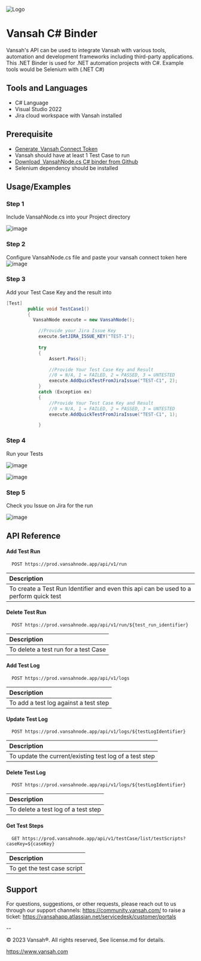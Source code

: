 
![Logo](https://vansah.com/wp-content/uploads/2022/06/512x512.png)

# Vansah C# Binder
Vansah's API can be used to integrate Vansah with various tools, automation and development frameworks including third-party applications. This .NET Binder is used for .NET automation projects with C#. Example tools would be Selenium with (.NET C#) 

##  Tools and Languages
-	C# Language
-	Visual Studio 2022
-	Jira cloud workspace with Vansah installed

## Prerequisite

* [Generate Vansah Connect Token ](https://vansahapp.atlassian.net/wiki/spaces/VANSAH/pages/33872/Generate+a+Vansah+API+Token+From+Jira)
* Vansah should have at least 1 Test Case to run
* [Download VansahNode.cs C# binder from Github ](https://github.com/testpointcorp/Vansah-CSharp-Binder/blob/main/VansahNode.cs)
* Selenium dependency should be installed


## Usage/Examples

### Step 1

Include VansahNode.cs into your Project directory

![image](https://github.com/testpointcorp/Vansah-CSharp-Binder/assets/95007067/c6fbd00a-d88d-4048-a5ef-c6a1312643e7)


### Step 2

Configure VansahNode.cs file and paste your vansah connect token here 
![image](https://github.com/testpointcorp/Vansah-CSharp-Binder/assets/95007067/768343ee-7b5d-4117-87f4-2a160ace5c28)


### Step 3
Add your Test Case Key and the result into 
```c#
[Test]
        public void TestCase1()
        {   
          VansahNode execute = new VansahNode();

            //Provide your Jira Issue Key
            execute.SetJIRA_ISSUE_KEY("TEST-1");
                   
            try
            {
                Assert.Pass();

                //Provide Your Test Case Key and Result 
                //0 = N/A, 1 = FAILED, 2 = PASSED, 3 = UNTESTED
                execute.AddQuickTestFromJiraIssue("TEST-C1", 2);
            }
            catch (Exception ex)
            {
                //Provide Your Test Case Key and Result 
                //0 = N/A, 1 = FAILED, 2 = PASSED, 3 = UNTESTED
                execute.AddQuickTestFromJiraIssue("TEST-C1", 1);

            }
 ```
### Step 4
Run your Tests

![image](https://github.com/testpointcorp/Vansah-CSharp-Binder/assets/95007067/bdf39c41-aa71-4e73-b2e3-1dabf277e228)

![image](https://github.com/testpointcorp/Vansah-CSharp-Binder/assets/95007067/5b5e8b91-0040-4c0d-b23e-56dbd2de3a29)

### Step 5
Check you Issue on Jira for the run

![image](https://github.com/testpointcorp/Vansah-CSharp-Binder/assets/95007067/e97a50f2-177e-4b2d-92d1-7f19504f580d)


## API Reference

#### Add Test Run

```http
  POST https://prod.vansahnode.app/api/v1/run
```
| Description                     |
:-------------------------------- |
|To create a Test Run Identifier and even this api can be used to a perform quick test |

#### Delete Test Run

```http
  POST https://prod.vansahnode.app/api/v1/run/${test_run_identifier}
```

| Description                     |
:-------------------------------- |
|To delete a test run for a test Case |

#### Add Test Log

```http
  POST https://prod.vansahnode.app/api/v1/logs
```
| Description                     |
:-------------------------------- |
|To add a test log against a test step |

#### Update Test Log

```http
  POST https://prod.vansahnode.app/api/v1/logs/${testLogIdentifier}
```

| Description                     |
:-------------------------------- |
|To update the current/existing test log of a test step|

#### Delete Test Log

```http
  POST https://prod.vansahnode.app/api/v1/logs/${testLogIdentifier}
```
| Description                     |
:-------------------------------- |
|To delete a test log of a test step|

#### Get Test Steps

```http
  GET https://prod.vansahnode.app/api/v1/testCase/list/testScripts?caseKey=${caseKey}
```

| Description                     |
:-------------------------------- |
|To get the test case script|


## Support
For questions, suggestions, or other requests, please reach out to us through our support channels: https://community.vansah.com/ to raise a ticket: https://vansahapp.atlassian.net/servicedesk/customer/portals

--

© 2023 Vansah®. All rights reserved, See license.md for details.

https://www.vansah.com
